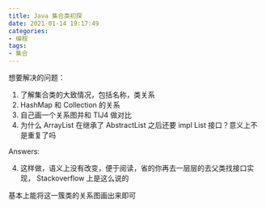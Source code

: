 ```yaml
---
title: Java 集合类初探
date: 2021-01-14 19:17:49
categories:
- 编程
tags:
- 集合
---
```


想要解决的问题：

1. 了解集合类的大致情况，包括名称，类关系
2. HashMap 和 Collection 的关系
3. 自己画一个关系图并和 TIJ4 做对比
4. 为什么 ArrayList 在继承了 AbstractList 之后还要 impl List 接口？意义上不是重复了吗

Answers:

4. 这样做，语义上没有改变，便于阅读，省的你再去一层层的去父类找接口实现， Stackoverflow 上是这么说的

基本上能将这一簇类的关系图画出来即可


